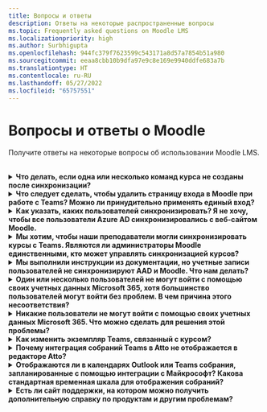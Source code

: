 ```yaml
---
title: Вопросы и ответы
description: Ответы на некоторые распространенные вопросы
ms.topic: Frequently asked questions on Moodle LMS
ms.localizationpriority: high
ms.author: Surbhigupta
ms.openlocfilehash: 944fc379f7623599c543171a8d57a7854b51a980
ms.sourcegitcommit: eeaa8cbb10b9dfa97e9c8e169e9940ddfe683a7b
ms.translationtype: HT
ms.contentlocale: ru-RU
ms.lasthandoff: 05/27/2022
ms.locfileid: "65757551"
---
```

# <a name="moodle-faq"></a>Вопросы и ответы о Moodle

Получите ответы на некоторые вопросы об использовании Moodle LMS.<br>

<br>

<details>

<summary><b>Что делать, если одна или несколько команд курса не созданы после синхронизации?</b></summary>

Каждый курс Moodle должен содержать по крайней мере одного преподавателя и одного учащегося, совпадающего с учетной записью UPN Microsoft 365 AAD. Команду невозможно создать, если синхронизация не находит совпадение.

Каждый экземпляр курса команды должен иметь владельца. Синхронизация устанавливает преподавателя в качестве владельца, предполагая, что у преподавателя есть лицензия Teams.

<br>

</details>

<details>

<summary><b>Что следует сделать, чтобы удалить страницу входа в Moodle при работе с Teams? Можно ли принудительно применять единый вход?</b></summary>

У пользователей есть несколько вариантов входа на странице входа в Moodle.

* Чтобы входить исключительно с помощью учетных данных Microsoft 365, включите параметры конфигурации **Принудительное перенаправление** для подключаемого модуля **auth_oidc**. Если служба включена, пользователь может видеть страницу входа Майкрософт.
* Чтобы войти на портал Moodle вручную, используйте страницу [Moodle](https://moodle.org/login/index.php).

<br>

</details>

<details>

<summary><b>Как указать, каких пользователей синхронизировать? Я не хочу, чтобы все пользователи Azure AD синхронизировались с веб-сайтом Moodle. </b></summary>

Используйте параметр **Ограничение создания пользователей**, чтобы указать пользователей путем синхронизации параметров конфигурации подключаемого модуля **local_o365**. В раскрывающемся меню слева от **фильтра** предлагаются такие параметры, как страна, название организации и язык.

> [!TIP]
> Создайте динамическую группу Microsoft 365, чтобы включить параметр **фильтр** с несколькими свойствами профиля.

На следующем изображении показаны параметры ограничений на создание пользователей.

:::image type="content" source="../assets/images/MoodleInstructions/faq-2.png" alt-text="синхронизация" border="true":::

:::image type="content" source="../assets/images/MoodleInstructions/faq-3.png" alt-text="Azure AD" border="true":::

<br>

</details>

<details>

<summary><b>Мы хотим, чтобы наши преподаватели могли синхронизировать курсы с Teams. Являются ли администраторы Moodle единственными, кто может управлять синхронизацией курсов?</b></summary>

По умолчанию только администраторы Moodle могут настраивать синхронизацию. Владелец команды может выбрать, синхронизируется ли курс с Teams, и включить параметр **Разрешить настройку синхронизации курса**. В этом случае владельцем команды является преподаватель. Блок отображает параметр конфигурации для пользователей с соответствующими разрешениями владельца. 

<!-- For more information, see Microsoft 365 block within the Moodle course interface. -->

На следующем изображении показан параметр **Разрешить настройку синхронизации курса**.

:::image type="content" source="../assets/images/MoodleInstructions/faq-4.png" alt-text="администратор" border="true":::

На следующем изображении показана синхронизация курсов.

:::image type="content" source="../assets/images/MoodleInstructions/faq-5.png" alt-text="синхронизация" border="true":::

<br>

</details>

<details>

<summary><b>Мы выполнили инструкции из документации, но учетные записи пользователей не синхронизируют AAD и Moodle. Что нам делать?</b></summary>

Проблему можно устранить до выполнения пользователями **очистки разностного маркера** в качестве последнего шага по устранению неполадок.

В следующей таблице указаны действия и зависимости, которые необходимо выполнить и проверить.

| Зависимости  | Действие | Справка|
|-------|------------|----------|
| Стабильная версия| Убедитесь, что версия Moodle указана как **стабильная**.| Дополнительные сведения см. в разделе [Поддержка версий](https://docs.moodle.org/dev/Releases#Version_support).|
|Разрешения| Убедитесь, что приложение Azure обладает необходимыми разрешениями для запуска синхронизации.| Дополнительные сведения см. в разделе [Разрешения Майкрософт](https://docs.moodle.org/311/en/Microsoft_365#Permissions).|
| Полная синхронизация| Включите параметр **Выполнять полную синхронизацию при каждом запуске** и просмотрите **журналы задач** на наличие **синхронизации пользователей с Azure AD**.| Дополнительные сведения см. в разделе [Включение полной синхронизации](https://docs.moodle.org/311/en/local_o365).</br>Дополнительные сведения см. в разделе [Проверка журналов задач](https://docs.moodle.org/311/en/local_o365#Sync_users_with_Azure_AD). |
|Обновление маркера|Очистите **маркер разностной синхронизации пользователей** в подключаемом модуле local_o365.| Дополнительные сведения см. в разделе [Обновление токена](https://docs.moodle.org/38/en/Office365).|
<!-- |Обновление маркера|Очистка **маркера разностной синхронизации пользователей** в подключаемом модуле local_o365| {moodle_url}\local_o365\acp.php?Mode=maintenance_cleandeltatoken| -->
<br>

</details>

<details>

<summary><b>Один или несколько пользователей не могут войти с помощью своих учетных данных Microsoft 365, хотя большинство пользователей могут войти без проблем. В чем причина этого несоответствия?</b></summary>

Причина несоответствий с невозможностью входа пользователей с помощью учетных данных Microsoft 365 может быть связана с операцией сопоставления пользователей во время синхронизации. Для устранения этой проблемы выполните описанные ниже действия.

* Проверьте, относится ли проверка подлинности пользователя в Moodle к типу **OpenID**.
* Проверьте, соответствует ли **имя пользователя** Moodle имени пользователя AAD.
* Очистите **проблему маркера** повторите попытку.
* Проверьте, есть ли у пользователей **разрешения** на доступ к приложению Azure.

<br>

</details>

<details>

<summary><b>Никакие пользователи не могут войти с помощью своих учетных данных Microsoft 365. Что можно сделать для решения этой проблемы?</b></summary>

Пользователям, которым не удалось войти в систему в начале, необходимо сообщить о проблеме и убедиться, что срок действия **секрета клиента** приложения не истек.

На следующем изображении показано сообщение об ошибке, полученное при входе пользователя с помощью учетных данных Microsoft 365.

:::image type="content" source="../assets/images/MoodleInstructions/faq-6.png" alt-text="сообщение о проблеме" border="true":::

На следующем изображении показана ошибка на портале Azure.

:::image type="content" source="../assets/images/MoodleInstructions/faq-7.png" alt-text="Портал Azure" border="true":::

Если срок действия **секрета клиента** истек, пользователю необходимо создать новый **секрет клиента** и обновить конфигурацию, найденную на странице. Пользователи могут снова войти после обновления **секрета клиента**, повторная подготовка которого может занять до 24 часов.

<br>

</details>

<details>

<summary><b>Как изменить экземпляр Teams, связанный с курсом?</b></summary>

Администраторы могут изменить экземпляр Teams, связанный с курсом, на странице **Управление подключениями к Teams**. Нажмите **Подключение** рядом с курсом, который нужно изменить, и выберите экземпляр Teams. Если вы используете сброс курса для архивации команды, вы можете снова связать его с предыдущей командой.

На изображении ниже показан экземпляр Teams.

:::image type="content" source="../assets/images/MoodleInstructions/faq-8.png" alt-text="экземпляр Teams" border="true":::

<br>

</details>

<details>

<summary><b>Почему интеграция собраний Teams в Atto не отображается в редакторе Atto?</b></summary>

Пользователь может столкнуться с проблемой с собранием Teams в Atto, если ссылка на значок отсутствует в **конфигурации панели инструментов**, которая отображает значок Teams в редакторе Atto. Пользователю необходимо добавить значок собрания Teams справа от значка ссылок с помощью следующих действий.

* Установка подключаемого модуля.
* Обновление **конфигурации панели инструментов** с использованием **собрания Teams**.

На следующих изображениях показан значок панели инструментов после изменения конфигурации панели инструментов.

:::image type="content" source="../assets/images/MoodleInstructions/faq-9.png" alt-text="панель инструментов" border="true":::

:::image type="content" source="../assets/images/MoodleInstructions/faq-10.png" alt-text="значок ссылок":::

Дополнительные сведения об изменении панели инструментов Atto:

* [Редактор Atto — документация Moddle](https://docs.moodle.org/311/en/Atto_editor)
* [Редактор Atto — сопоставление значков](https://docs.moodle.org/311/en/Atto_editor#:~:text=in%20the%20editor.-,Atto%20editor%20toolbar,-Atto%20Row%201)
<br>

</details>

<details>

<summary><b>Отображаются ли в календарях Outlook или Teams собрания, запланированные с помощью интеграции с Майкрософт? Какова стандартная временная шкала для отображения собраний?</b></summary>

Собрания, запланированные через приложение, не отображаются в планировщике Outlook или календаре Teams, поскольку они аналогичны собраниям канала. Все участники в канале курсов могут принять участие в собрании напрямую с помощью внедренной ссылки канала. Дополнительные сведения см. в разделе [Собрания канала](https://www.knowledgewave.com/blog/benefits-of-channel-meetings-in-microsoft-teams).

Однако вы можете получить доступ к приглашению и вручную добавить имена участников в поля **Обязательные** или **Необязательные** в приглашение на собрание, чтобы отобразить удаленное собрание в их календарях. Стандартная временные шкалы основаны на дате, указанной пользователем при создании собрания. Дополнительные сведения см. в статье [Ограничения и спецификации для Teams](/microsoftteams/limits-specifications-teams).

<br>

</details>

<details>

<summary><b>Есть ли сайт поддержки, на котором можно получить дополнительную справку по продуктам и другим проблемам?</b></summary>

Для получения поддержки и справки по проблемам с продуктами и службами или справки сообщества разработчиков см. статью [Поддержка и обратная связь](/microsoftteams/platform/feedback).


